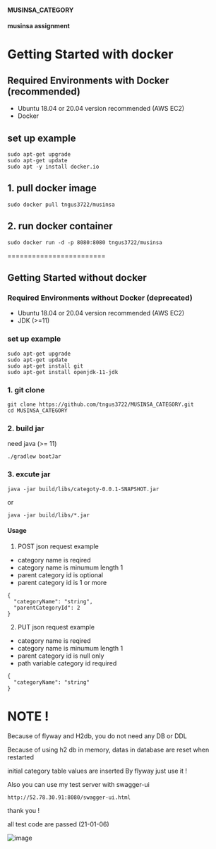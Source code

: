 #### MUSINSA_CATEGORY
#### musinsa assignment

# Getting Started with docker 

## Required Environments with Docker (recommended)
* Ubuntu 18.04 or 20.04 version recommended (AWS EC2)
* Docker

## set up example
```
sudo apt-get upgrade
sudo apt-get update
sudo apt -y install docker.io
```
## 1. pull docker image
```
sudo docker pull tngus3722/musinsa
```

## 2. run docker container
```
sudo docker run -d -p 8080:8080 tngus3722/musinsa
```



========================
## Getting Started without docker

### Required Environments without Docker (deprecated)

* Ubuntu 18.04 or 20.04 version recommended (AWS EC2)
* JDK (>=11)
### set up example
```
sudo apt-get upgrade
sudo apt-get update
sudo apt-get install git
sudo apt-get install openjdk-11-jdk
```

### 1. git clone
```
git clone https://github.com/tngus3722/MUSINSA_CATEGORY.git
cd MUSINSA_CATEGORY
```

### 2. build jar
need java (>= 11)
```
./gradlew bootJar 
```

### 3. excute jar
```
java -jar build/libs/categoty-0.0.1-SNAPSHOT.jar
```
or
```
java -jar build/libs/*.jar
```


#### Usage

1. POST json request example
- category name is reqired 
- category name is minumum length 1
- parent category id is optional
- parent category id is 1 or more 
```
{
  "categoryName": "string",
  "parentCategoryId": 2
}
```


2. PUT json request example
- category name is reqired 
- category name is minumum length 1
- parent category id is null only 
- path variable category id required
```
{
  "categoryName": "string"
}
```


# NOTE ! 

Because of flyway and H2db, you do not need any DB or DDL

Because of using h2 db in memory, datas in database are reset when restarted

initial category table values are inserted By flyway just use it !

Also you can use my test server with swagger-ui

```
http://52.78.30.91:8080/swagger-ui.html
```

thank you !








all test code are passed (21-01-06)




![image](https://user-images.githubusercontent.com/32263898/148392956-3089ed1f-0c3b-4de0-b3e2-d9fe81b658c6.png)

